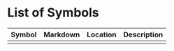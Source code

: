 # List of Symbols

| Symbol | Markdown | Location | Description |
| ------ | -------- | -------- | ----------- |
|        |          |          |             |
